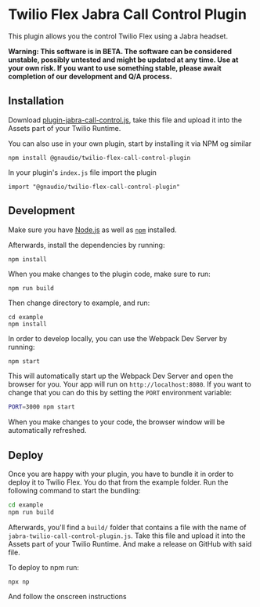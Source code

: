 # Twilio Flex Jabra Call Control Plugin

This plugin allows you the control Twilio Flex using a Jabra headset.

**Warning: This software is in BETA. The software can be considered unstable, possibly untested and might be updated at any time. Use at your own risk. If you want to use something stable, please await completion of our development and Q/A process.**

## Installation

Download [plugin-jabra-call-control.js](https://github.com/gnaudio/jabra-twilio-call-control-plugin/releases/download/1.0.0-beta.1/plugin-jabra-call-control.js), take this file and upload it into the Assets part of your Twilio Runtime.

You can also use in your own plugin, start by installing it via NPM og similar

```
npm install @gnaudio/twilio-flex-call-control-plugin
```

In your plugin's `index.js` file import the plugin

```
import "@gnaudio/twilio-flex-call-control-plugin"
```

## Development

Make sure you have [Node.js](https://nodejs.org) as well as [`npm`](https://npmjs.com) installed.

Afterwards, install the dependencies by running:

```
npm install
```

When you make changes to the plugin code, make sure to run:

```
npm run build
```

Then change directory to example, and run:

```
cd example
npm install
```

In order to develop locally, you can use the Webpack Dev Server by running:

```bash
npm start
```

This will automatically start up the Webpack Dev Server and open the browser for you. Your app will run on `http://localhost:8080`. If you want to change that you can do this by setting the `PORT` environment variable:

```bash
PORT=3000 npm start
```

When you make changes to your code, the browser window will be automatically refreshed.

## Deploy

Once you are happy with your plugin, you have to bundle it in order to deploy it to Twilio Flex. You do that from the example folder.
Run the following command to start the bundling:

```bash
cd example
npm run build
```

Afterwards, you'll find a `build/` folder that contains a file with the name of `jabra-twilio-call-control-plugin.js`. Take this file and upload it into the Assets part of your Twilio Runtime.
And make a release on GitHub with said file.

To deploy to npm run:

```
npx np
```

And follow the onscreen instructions
